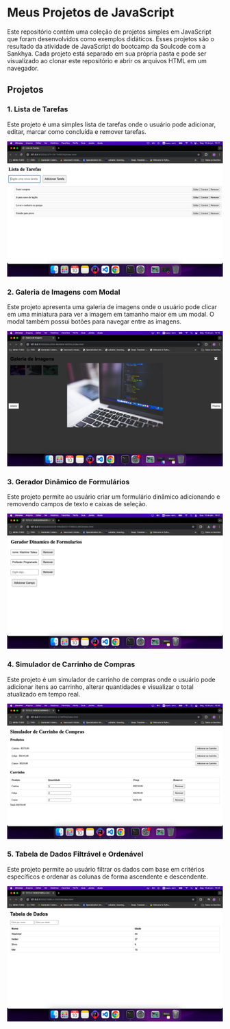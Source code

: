 # Meus Projetos de JavaScript

Este repositório contém uma coleção de projetos simples em JavaScript que foram desenvolvidos como exemplos didáticos. Esses projetos são o resultado da atividade de JavaScript do bootcamp da Soulcode com a Sankhya. Cada projeto está separado em sua própria pasta e pode ser visualizado ao clonar este repositório e abrir os arquivos HTML em um navegador.

## Projetos

### 1. Lista de Tarefas

Este projeto é uma simples lista de tarefas onde o usuário pode adicionar, editar, marcar como concluída e remover tarefas.

![Lista de Tarefas](./screenshots/lista-de-tarefas.png)

### 2. Galeria de Imagens com Modal

Este projeto apresenta uma galeria de imagens onde o usuário pode clicar em uma miniatura para ver a imagem em tamanho maior em um modal. O modal também possui botões para navegar entre as imagens.

![Galeria de Imagens](./screenshots/galeria-de-imagens.png)

### 3. Gerador Dinâmico de Formulários

Este projeto permite ao usuário criar um formulário dinâmico adicionando e removendo campos de texto e caixas de seleção.

![Gerador Dinâmico de Formulários](./screenshots/gerador-dinamico-de-formularios.png)

### 4. Simulador de Carrinho de Compras

Este projeto é um simulador de carrinho de compras onde o usuário pode adicionar itens ao carrinho, alterar quantidades e visualizar o total atualizado em tempo real.

![Simulador de Carrinho de Compras](./screenshots/simulador-de-carrinho-de-compras.png)

### 5. Tabela de Dados Filtrável e Ordenável

Este projeto permite ao usuário filtrar os dados com base em critérios específicos e ordenar as colunas de forma ascendente e descendente.

![Tabela de Dados](./screenshots/tabela-de-dados.png)


